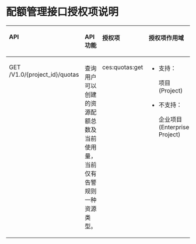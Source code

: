 # 配额管理接口授权项说明<a name="ZH-CN_TOPIC_0180752454"></a>

<a name="table484713451237"></a>
<table><thead align="left"><tr id="row1797194510232"><th class="cellrowborder" valign="top" width="21.82%" id="mcps1.1.5.1.1"><p id="p797114512237"><a name="p797114512237"></a><a name="p797114512237"></a>API</p>
</th>
<th class="cellrowborder" valign="top" width="31.619999999999997%" id="mcps1.1.5.1.2"><p id="p19971445132310"><a name="p19971445132310"></a><a name="p19971445132310"></a>API功能</p>
</th>
<th class="cellrowborder" valign="top" width="19.73%" id="mcps1.1.5.1.3"><p id="p797184520233"><a name="p797184520233"></a><a name="p797184520233"></a>授权项</p>
</th>
<th class="cellrowborder" valign="top" width="26.83%" id="mcps1.1.5.1.4"><p id="p49713456238"><a name="p49713456238"></a><a name="p49713456238"></a>授权项作用域</p>
</th>
</tr>
</thead>
<tbody><tr id="row2097184562311"><td class="cellrowborder" valign="top" width="21.82%" headers="mcps1.1.5.1.1 "><p id="p18653411164116"><a name="p18653411164116"></a><a name="p18653411164116"></a><span>GET /V1.0/{project_id}/quotas</span></p>
</td>
<td class="cellrowborder" valign="top" width="31.619999999999997%" headers="mcps1.1.5.1.2 "><p id="p214181874116"><a name="p214181874116"></a><a name="p214181874116"></a><span>查询用户可以创建的资源配额总数及当前使用量，当前仅有告警规则一种资源类型</span>。</p>
</td>
<td class="cellrowborder" valign="top" width="19.73%" headers="mcps1.1.5.1.3 "><p id="p0428711255"><a name="p0428711255"></a><a name="p0428711255"></a>ces:quotas:get</p>
</td>
<td class="cellrowborder" valign="top" width="26.83%" headers="mcps1.1.5.1.4 "><a name="ul3971124519238"></a><a name="ul3971124519238"></a><ul id="ul3971124519238"><li>支持：<p id="p15971114512317"><a name="p15971114512317"></a><a name="p15971114512317"></a>项目(Project)</p>
</li></ul>
<a name="ul1797134582312"></a><a name="ul1797134582312"></a><ul id="ul1797134582312"><li>不支持：<p id="p129711945142311"><a name="p129711945142311"></a><a name="p129711945142311"></a>企业项目(Enterprise Project)</p>
</li></ul>
</td>
</tr>
</tbody>
</table>

